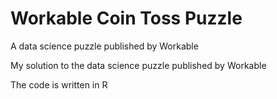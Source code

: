 # Workable Coin Toss Puzzle
A data science puzzle published by Workable

My solution to the data science puzzle published by Workable

The code is written in R
